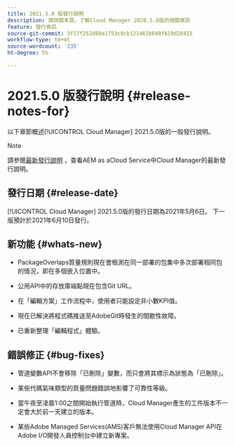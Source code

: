 ```yaml
---
title: 2021.5.0 版發行說明
description: 請詳閱本頁，了解Cloud Manager 2020.5.0版的相關資訊
feature: 發行資訊
source-git-commit: 3f17f252d89a1753c9cb121461b048f619d28415
workflow-type: tm+mt
source-wordcount: '235'
ht-degree: 5%

---
```


# 2021.5.0 版發行說明 {#release-notes-for}

以下章節概述[!UICONTROL Cloud Manager] 2021.5.0版的一般發行說明。

>[!NOTE]
>請參閱[最新發行說明](https://experienceleague.adobe.com/docs/experience-manager-cloud-service/onboarding/getting-access/release-notes-cloud-manager/release-notes-cm-current.html?lang=en#getting-access) ，查看AEM as aCloud Service中Cloud Manager的最新發行說明。

## 發行日期 {#release-date}

[!UICONTROL Cloud Manager] 2021.5.0版的發行日期為2021年5月6日。
下一版預計於2021年6月10日發行。

## 新功能 {#whats-new}

* PackageOverlaps質量規則現在會檢測在同一部署的包集中多次部署相同包的情況，即在多個嵌入位置中。

* 公用API中的存放庫端點現在包含Git URL。

* 在「編輯方案」工作流程中，使用者只能設定非小數KPI值。

* 現在已解決將程式碼推送至AdobeGit時發生的間歇性故障。

* 已重新整理「編輯程式」體驗。

## 錯誤修正 {#bug-fixes}

* 管道變數API不會移除「已刪除」變數，而只會將其標示為狀態為「已刪除」。

* 某些代碼氣味類型的質量問題錯誤地影響了可靠性等級。

* 當午夜至凌晨1:00之間開始執行管道時，Cloud Manager產生的工件版本不一定會大於前一天建立的版本。

* 某些Adobe Managed Services(AMS)客戶無法使用Cloud Manager API在Adobe I/O開發人員控制台中建立新專案。
